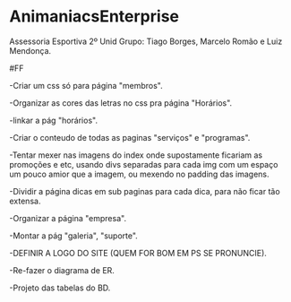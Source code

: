 # AnimaniacsEnterprise
Assessoria Esportiva
2º Unid
Grupo: Tiago Borges, Marcelo Romão e Luiz Mendonça.

#FF

-Criar um css só para página "membros".

-Organizar as cores das letras no css pra página "Horários".

-linkar a pág "horários".

-Criar o conteudo de todas as paginas "serviços" e "programas".

-Tentar mexer nas imagens do index onde supostamente ficariam
as promoções e etc, usando divs separadas para cada img
com um espaço um pouco amior que a imagem, ou mexendo no padding das imagens.

-Dividir a página dicas em sub paginas para cada dica, para não ficar tão extensa.

-Organizar a página "empresa".

-Montar a pág "galeria", "suporte".

-DEFINIR A LOGO DO SITE (QUEM FOR BOM EM PS SE PRONUNCIE).

-Re-fazer o diagrama de ER.

-Projeto das tabelas do BD.






